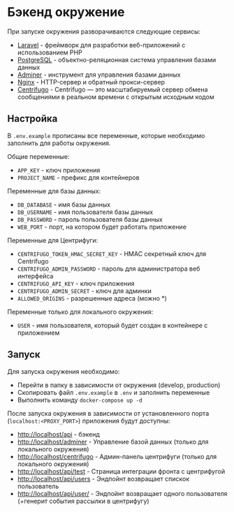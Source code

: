 # Бэкенд окружение
При запуске окружения разворачиваются следующие сервисы:
- [Laravel](https://laravel.com/) - фреймворк для разработки веб-приложений с использованием PHP
- [PostgreSQL](https://www.postgresql.org/) - объектно-реляционная система управления базами данных
- [Adminer](https://www.adminer.org/) - инструмент для управления базами данных
- [Nginx](https://www.nginx.com/) - HTTP-сервер и обратный прокси-сервер
- [Centrifugo](https://centrifugal.dev/) - Centrifugo — это масштабируемый сервер обмена сообщениями в реальном времени с открытым исходным кодом

## Настройка
В `.env.example` прописаны все переменные, которые необходимо заполнить для работы окружения.

Общие переменные:
* `APP_KEY` - ключ приложения
* `PROJECT_NAME` - префикс для контейнеров

Переменные для базы данных:
* `DB_DATABASE` - имя базы данных
* `DB_USERNAME` - имя пользователя базы данных
* `DB_PASSWORD` - пароль пользователя базы данных
* `WEB_PORT` - порт, на котором будет работать приложение

Переменные для Центрифуги:
* `CENTRIFUGO_TOKEN_HMAC_SECRET_KEY` - HMAC секретный ключ для Centrifugo
* `CENTRIFUGO_ADMIN_PASSWORD` - пароль для администратора веб интерфейса
* `CENTRIFUGO_API_KEY` - ключ приложения
* `CENTRIFUGO_ADMIN_SECRET` - ключ для админки
* `ALLOWED_ORIGINS` - разрешенные адреса (можно *)

Переменные только для локального окружения:
* `USER` - имя пользователя, который будет создан в контейнере с приложением

## Запуск
Для запуска окружения необходимо:
* Перейти в папку в зависимости от окружения (develop, production)
* Скопировать файл `.env.example` в `.env` и заполнить переменные
* Выполнить команду `docker-compose up -d`

После запуска окружения в зависимости от установленного порта (`localhost:<PROXY_PORT>`) приложения будут доступны:
* [http://localhost/api](http://localhost/api) - бэкенд
* [http://localhost/adminer](http://localhost/adminer) - Управление базой данных (только для локального окружения)
* [http://localhost/centrifugo](http://localhost/centrifugo) - Админ-панель центрифуги (только для локального окружения)
* [http://localhost/api/test](http://localhost/api/test) - Страница интеграции фронта с центрифугой
* [http://localhost/api/users](http://localhost/api/users) - Эндпойнт возвращает спискок пользователь
* [http://localhost/api/user/<id>](http://localhost/api/user/<id>) - Эндпойнт возвращает одного пользователя (+генерит события рассылки в центрифугу)